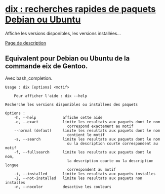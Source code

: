 [dix : recherches rapides de paquets Debian ou Ubuntu](http://www.nocturne-jdr.fr/blog/equivalent-eix-pour-debian-ubuntu/)
===
Affiche les versions disponibles, les versions installées...

[Page de description](http://www.nocturne-jdr.fr/blog/equivalent-eix-pour-debian-ubuntu/)

Equivalent pour Debian ou Ubuntu de la commande eix de Gentoo.
---

Avec bash_completion.


    Usage : dix [options] <motif>

        Pour afficher l'aide : dix --help

    Recherche les versions disponibles ou installees des paquets 

    Options :
        -h, --help            affiche cette aide
        -e, --exact           limite les resultats aux paquets dont le nom
                                correspond exactement au motif
        --normal (defaut)     limite les resultats aux paquets dont le nom
                                contient le motif
        -s, --search          limite les resultats aux paquets dont le nom
                                ou la description courte correspondent au motif
        -f, --fullsearch      limite les resultats aux paquets dont le nom,
                                la description courte ou la description longue 
                                correspondent au motif
        -i, --installed       limite les resultats aux paquets installes
        -I, --not-installed   limite les resultats aux paquets non installes
        -n, --nocolor         desactive les couleurs

